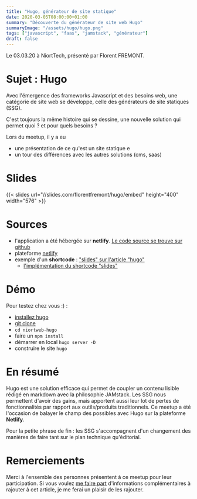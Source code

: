 ```yaml
---
title: "Hugo, générateur de site statique"
date: 2020-03-05T08:00:00+01:00
summary: "Découverte du générateur de site web Hugo"
summaryImage: "/assets/hugo/hugo.png"
tags: ["javascript", "faas", "jamstack", "générateur"]
draft: false
---
```


Le 03.03.20 à NiortTech, présenté par Florent FREMONT.   

# Sujet : Hugo
Avec l'émergence des frameworks Javascript et des besoins web, une catégorie de site web se développe, celle des générateurs de site statiques (SSG).

C'est toujours la même histoire qui se dessine, une nouvelle solution qui permet quoi ? et pour quels besoins ?

Lors du meetup, il y a eu 
* une présentation de ce qu'est un site statique e
* un tour des différences avec les autres solutions (cms, saas)

# Slides
{{< slides url="//slides.com/florentfremont/hugo/embed" height="400" width="576" >}}

# Sources
* l'application a été hébergée sur **netlify**. [Le code source se trouve sur github](https://github.com/ffremont/niortweb-hugo)
* plateforme [netlify](https://www.netlify.com/)
* exemple d'un **shortcode** :  ["slides" sur l'article "hugo"](https://raw.githubusercontent.com/ffremont/niortweb-blog/master/content/evenements/hugo.md)
    * [l'implémentation du shortcode "slides"](https://raw.githubusercontent.com/ffremont/niortweb-blog/master/layouts/shortcodes/slides.html#)


# Démo
Pour testez chez vous :) :
* [installez hugo](https://gohugo.io/getting-started/installing/)
* [git clone](https://github.com/ffremont/niortweb-hugo)
* ```cd niortweb-hugo```
* faire un ```npm install```
* démarrer en local ```hugo server -D```
* construire le site ```hugo```

# En résumé
Hugo est une solution efficace qui permet de coupler un contenu lisible rédigé en markdown avec la philosophie JAMstack. 
Les SSG nous permettent d'avoir des gains, mais apportent aussi leur lot de pertes de fonctionnalités par rapport aux outils/produits traditionnels. 
Ce meetup a été l'occasion de balayer le champ des possibles avec Hugo sur la plateforme **Netlify**.

Pour la petite phrase de fin : les SSG s'accompagnent d'un changement des manières de faire tant sur le plan technique qu'éditorial.

# Remerciements
Merci à l'ensemble des personnes présentent à ce meetup pour leur participation. 
Si vous voulez [me faire part](mailto:ff.fremont.florent@gmail.com) d'informations complémentaires à rajouter à cet article, je me ferai un plaisir de les rajouter.